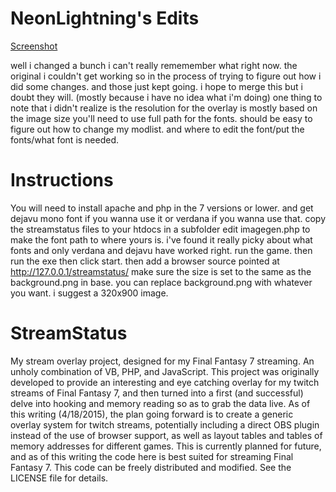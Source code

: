 # NeonLightning's Edits
[Screenshot](https://raw.githubusercontent.com/NeonLightning/StreamStatus/master/SS.png)

well i changed a bunch i can't really rememember what right now. the original i couldn't get working so in the process
of trying to figure out how i did some changes. and those just kept going. i hope to merge this but i doubt they will.
(mostly because i have no idea what i'm doing)
one thing to note that i didn't realize is the resolution for the overlay is mostly based on the image size
you'll need to use full path for the fonts.
should be easy to figure out how to change my modlist. and where to edit the font/put the fonts/what font is needed.

# Instructions
You will need to install apache and php in the 7 versions or lower.
and get dejavu mono font if you wanna use it or verdana if you wanna use that.
copy the streamstatus files to your htdocs in a subfolder
edit imagegen.php to make the font path to where yours is. i've found it really picky about what fonts and only verdana 
and dejavu have worked right.
run the game. then run the exe then click start.
then add a browser source pointed at http://127.0.0.1/streamstatus/
make sure the size is set to the same as the background.png in base.
you can replace background.png with whatever you want. i suggest a 320x900 image.

# StreamStatus
My stream overlay project, designed for my Final Fantasy 7 streaming. An unholy combination of VB, PHP, and JavaScript.
This project was originally developed to provide an interesting and eye catching overlay
for my twitch streams of Final Fantasy 7, and then turned into a first (and successful) delve
into hooking and memory reading so as to grab the data live. As of this writing (4/18/2015), the plan going forward
is to create a generic overlay system for twitch streams, potentially including a direct OBS plugin
instead of the use of browser support, as well as layout tables and tables of memory addresses for different games.
This is currently planned for future, and as of this writing the code here is best suited for streaming Final Fantasy 7.
This code can be freely distributed and modified. See the LICENSE file for details.
